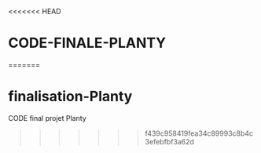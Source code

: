<<<<<<< HEAD
# CODE-FINALE-PLANTY
=======
# finalisation-Planty
CODE final projet Planty
>>>>>>> f439c958419fea34c89993c8b4c3efebfbf3a62d
